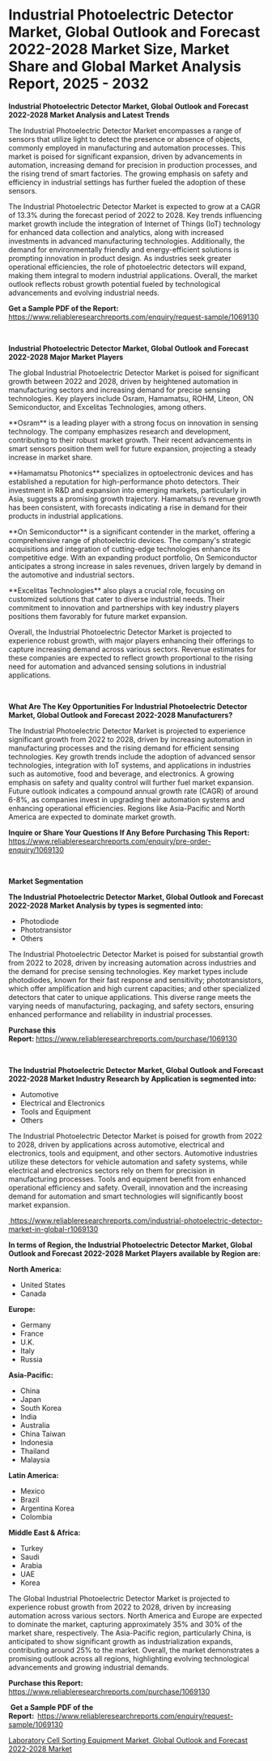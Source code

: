 <p><h1>Industrial Photoelectric Detector Market, Global Outlook and Forecast 2022-2028 Market Size, Market Share and Global Market Analysis Report, 2025 - 2032</h1></p><p><strong>Industrial Photoelectric Detector Market, Global Outlook and Forecast 2022-2028 Market Analysis and Latest Trends</strong></p>
<p><p>The Industrial Photoelectric Detector Market encompasses a range of sensors that utilize light to detect the presence or absence of objects, commonly employed in manufacturing and automation processes. This market is poised for significant expansion, driven by advancements in automation, increasing demand for precision in production processes, and the rising trend of smart factories. The growing emphasis on safety and efficiency in industrial settings has further fueled the adoption of these sensors.</p><p>The Industrial Photoelectric Detector Market is expected to grow at a CAGR of 13.3% during the forecast period of 2022 to 2028. Key trends influencing market growth include the integration of Internet of Things (IoT) technology for enhanced data collection and analytics, along with increased investments in advanced manufacturing technologies. Additionally, the demand for environmentally friendly and energy-efficient solutions is prompting innovation in product design. As industries seek greater operational efficiencies, the role of photoelectric detectors will expand, making them integral to modern industrial applications. Overall, the market outlook reflects robust growth potential fueled by technological advancements and evolving industrial needs.</p></p>
<p><strong>Get a Sample PDF of the Report:&nbsp;</strong> <a href="https://www.reliableresearchreports.com/enquiry/request-sample/1069130?utm_campaign=2219&utm_medium=2&utm_source=Github&utm_content=ia&utm_term=21032025&utm_id=industrial-photoelectric-detector-market-global-outlook-and-forecast-2022-2028">https://www.reliableresearchreports.com/enquiry/request-sample/1069130</a></p>
<p>&nbsp;</p>
<p><strong>Industrial Photoelectric Detector Market, Global Outlook and Forecast 2022-2028 Major Market Players</strong></p>
<p><p>The global Industrial Photoelectric Detector Market is poised for significant growth between 2022 and 2028, driven by heightened automation in manufacturing sectors and increasing demand for precise sensing technologies. Key players include Osram, Hamamatsu, ROHM, Liteon, ON Semiconductor, and Excelitas Technologies, among others.</p><p>**Osram** is a leading player with a strong focus on innovation in sensing technology. The company emphasizes research and development, contributing to their robust market growth. Their recent advancements in smart sensors position them well for future expansion, projecting a steady increase in market share.</p><p>**Hamamatsu Photonics** specializes in optoelectronic devices and has established a reputation for high-performance photo detectors. Their investment in R&D and expansion into emerging markets, particularly in Asia, suggests a promising growth trajectory. Hamamatsu’s revenue growth has been consistent, with forecasts indicating a rise in demand for their products in industrial applications.</p><p>**On Semiconductor** is a significant contender in the market, offering a comprehensive range of photoelectric devices. The company's strategic acquisitions and integration of cutting-edge technologies enhance its competitive edge. With an expanding product portfolio, On Semiconductor anticipates a strong increase in sales revenues, driven largely by demand in the automotive and industrial sectors.</p><p>**Excelitas Technologies** also plays a crucial role, focusing on customized solutions that cater to diverse industrial needs. Their commitment to innovation and partnerships with key industry players positions them favorably for future market expansion.</p><p>Overall, the Industrial Photoelectric Detector Market is projected to experience robust growth, with major players enhancing their offerings to capture increasing demand across various sectors. Revenue estimates for these companies are expected to reflect growth proportional to the rising need for automation and advanced sensing solutions in industrial applications.</p></p>
<p>&nbsp;</p>
<p><strong>What Are The Key Opportunities For Industrial Photoelectric Detector Market, Global Outlook and Forecast 2022-2028 Manufacturers?</strong></p>
<p><p>The Industrial Photoelectric Detector Market is projected to experience significant growth from 2022 to 2028, driven by increasing automation in manufacturing processes and the rising demand for efficient sensing technologies. Key growth trends include the adoption of advanced sensor technologies, integration with IoT systems, and applications in industries such as automotive, food and beverage, and electronics. A growing emphasis on safety and quality control will further fuel market expansion. Future outlook indicates a compound annual growth rate (CAGR) of around 6-8%, as companies invest in upgrading their automation systems and enhancing operational efficiencies. Regions like Asia-Pacific and North America are expected to dominate market growth.</p></p>
<p><strong>Inquire or Share Your Questions If Any Before Purchasing This Report:</strong> <a href="https://www.reliableresearchreports.com/enquiry/pre-order-enquiry/1069130?utm_campaign=2219&utm_medium=2&utm_source=Github&utm_content=ia&utm_term=21032025&utm_id=industrial-photoelectric-detector-market-global-outlook-and-forecast-2022-2028">https://www.reliableresearchreports.com/enquiry/pre-order-enquiry/1069130</a></p>
<p>&nbsp;</p>
<p><strong>Market Segmentation</strong></p>
<p><strong>The Industrial Photoelectric Detector Market, Global Outlook and Forecast 2022-2028 Market Analysis by types is segmented into:</strong></p>
<p><ul><li>Photodiode</li><li>Phototransistor</li><li>Others</li></ul></p>
<p><p>The Industrial Photoelectric Detector Market is poised for substantial growth from 2022 to 2028, driven by increasing automation across industries and the demand for precise sensing technologies. Key market types include photodiodes, known for their fast response and sensitivity; phototransistors, which offer amplification and high current capacities; and other specialized detectors that cater to unique applications. This diverse range meets the varying needs of manufacturing, packaging, and safety sectors, ensuring enhanced performance and reliability in industrial processes.</p></p>
<p><strong>Purchase this Report:&nbsp;</strong><a href="https://www.reliableresearchreports.com/purchase/1069130?utm_campaign=2219&utm_medium=2&utm_source=Github&utm_content=ia&utm_term=21032025&utm_id=industrial-photoelectric-detector-market-global-outlook-and-forecast-2022-2028">https://www.reliableresearchreports.com/purchase/1069130</a></p>
<p>&nbsp;</p>
<p><strong>The Industrial Photoelectric Detector Market, Global Outlook and Forecast 2022-2028 Market Industry Research by Application is segmented into:</strong></p>
<p><ul><li>Automotive</li><li>Electrical and Electronics</li><li>Tools and Equipment</li><li>Others</li></ul></p>
<p><p>The Industrial Photoelectric Detector Market is poised for growth from 2022 to 2028, driven by applications across automotive, electrical and electronics, tools and equipment, and other sectors. Automotive industries utilize these detectors for vehicle automation and safety systems, while electrical and electronics sectors rely on them for precision in manufacturing processes. Tools and equipment benefit from enhanced operational efficiency and safety. Overall, innovation and the increasing demand for automation and smart technologies will significantly boost market expansion.</p></p>
<p><a href="https://www.reliableresearchreports.com/industrial-photoelectric-detector-market-in-global-r1069130?utm_campaign=2219&utm_medium=2&utm_source=Github&utm_content=ia&utm_term=21032025&utm_id=industrial-photoelectric-detector-market-global-outlook-and-forecast-2022-2028">&nbsp;https://www.reliableresearchreports.com/industrial-photoelectric-detector-market-in-global-r1069130</a></p>
<p><strong>In terms of Region, the Industrial Photoelectric Detector Market, Global Outlook and Forecast 2022-2028 Market Players available by Region are:</strong></p>
<p>
    <p> <strong> North America: </strong>
        <ul>
            <li>United States</li>
            <li>Canada</li>
        </ul>
        </p> 
    <p> <strong> Europe: </strong>
        <ul>
            <li>Germany</li>
            <li>France</li>
            <li>U.K.</li>
            <li>Italy</li>
            <li>Russia</li>
        </ul>
        </p> 
    <p> <strong> Asia-Pacific: </strong>
        <ul>
            <li>China</li>
            <li>Japan</li>
            <li>South Korea</li>
            <li>India</li>
            <li>Australia</li>
            <li>China Taiwan</li>
            <li>Indonesia</li>
            <li>Thailand</li>
            <li>Malaysia</li>
        </ul>
        </p> 
    <p> <strong> Latin America: </strong>
        <ul>
            <li>Mexico</li>
            <li>Brazil</li>
            <li>Argentina Korea</li>
            <li>Colombia</li>
        </ul>
        </p> 
    <p> <strong> Middle East & Africa: </strong>
        <ul>
            <li>Turkey</li>
            <li>Saudi</li>
            <li>Arabia</li>
            <li>UAE</li>
            <li>Korea</li>
        </ul>
    </p>
    </p>
<p><p>The Global Industrial Photoelectric Detector Market is projected to experience robust growth from 2022 to 2028, driven by increasing automation across various sectors. North America and Europe are expected to dominate the market, capturing approximately 35% and 30% of the market share, respectively. The Asia-Pacific region, particularly China, is anticipated to show significant growth as industrialization expands, contributing around 25% to the market. Overall, the market demonstrates a promising outlook across all regions, highlighting evolving technological advancements and growing industrial demands.</p></p>
<p><strong>Purchase this Report: </strong><a href="https://www.reliableresearchreports.com/purchase/1069130?utm_campaign=2219&utm_medium=2&utm_source=Github&utm_content=ia&utm_term=21032025&utm_id=industrial-photoelectric-detector-market-global-outlook-and-forecast-2022-2028">https://www.reliableresearchreports.com/purchase/1069130</a></p>
<p>&nbsp;<strong>Get a Sample PDF of the Report:&nbsp;&nbsp;</strong><a href="https://www.reliableresearchreports.com/enquiry/request-sample/1069130?utm_campaign=2219&utm_medium=2&utm_source=Github&utm_content=ia&utm_term=21032025&utm_id=industrial-photoelectric-detector-market-global-outlook-and-forecast-2022-2028">https://www.reliableresearchreports.com/enquiry/request-sample/1069130</a></p>
<p><strong></strong></p>
<p><p><a href="https://github.com/MariaWashington76/Market-Research-Report-List-2/blob/main/laboratory-cell-sorting-equipment-market-global-outlook-and-forecast-2022-2028-market.md?utm_campaign=2219&utm_medium=2&utm_source=Github&utm_content=ia&utm_term=21032025&utm_id=industrial-photoelectric-detector-market-global-outlook-and-forecast-2022-2028">Laboratory Cell Sorting Equipment Market, Global Outlook and Forecast 2022-2028 Market</a></p></p>
